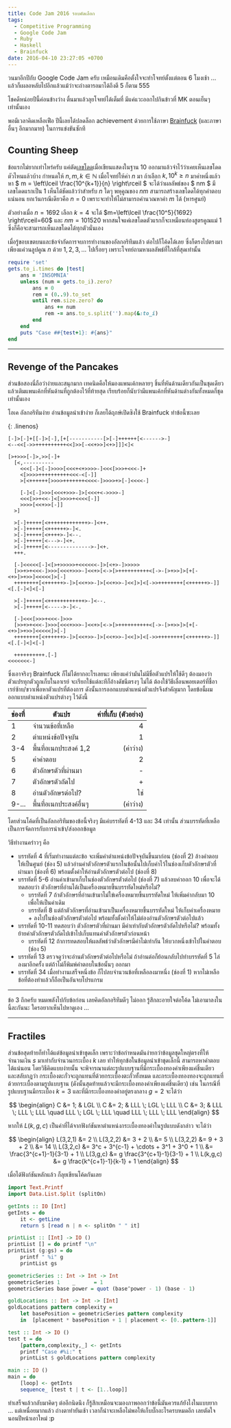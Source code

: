 ```yaml
---
title: Code Jam 2016 รอบคัดเลือก
tags:
  - Competitive Programming
  - Google Code Jam
  - Ruby
  - Haskell
  - Brainfuck
date: 2016-04-10 23:27:05 +0700
---
```


วนมาอีกปีกับ Google Code Jam ครับ เหมือนเดิมคือตั้งใจจะทำโจทย์ตั้งแต่ตอน 6 โมงเช้า ... แล้วก็เผลอหลับไปอีกแล้วแม้ว่าจะถ่างตารอมาได้ถึงตี 5 ก็ตาม 555

โชคดีหน่อยปีนี้ค่อนข้างว่าง ตื่นมาแล้วลุยโจทย์ได้เต็มที่ มีแค่แวะออกไปกินข้าวที่ MK ตอนเย็นๆ เท่านั้นเอง

พอมีเวลาคิดเหลือเฟือ ปีนี้เลยได้ปลดล็อก achievement ด้วยการใช้ภาษา [Brainfuck][] (และภาษาอื่นๆ อีกมากมาย) ในการแข่งขันซักที


## Counting Sheep

ข้อแรกไม่ยากเท่าไหร่ครับ แค่ตัด[เลขโดด][]เมื่อเขียนแสดงในฐาน 10 ออกมาแล้วจำไว้ว่าเคยเห็นเลขโดดตัวไหนแล้วบ้าง กำหนดให้ $n,m,k\in\mathbb{N}$ เมื่อโจทย์ให้ค่า $n$ มา ถ้าเลือก $k, 10^k \ge n$ มาค่าหนึ่งแล้วหา $ m = \left\lceil \frac{10^{k+1}}{n} \right\rceil $ จะได้ว่าผลลัพธ์ของ $ nm $ มีเลขโดดแรกเป็น $1$ เห็นได้ชัดแล้วว่าสำหรับ $n$ ใดๆ พหุคูณของ $nm$ สามารถสร้างเลขโดดได้ทุกคำตอบแน่นอน ยกเว้นกรณีเดียวคือ $n=0$ เพราะจะทำให้ไม่สามารถคำนวณหาค่า $m$ ได้ (หารศูนย์)

ตัวอย่างเมื่อ $n=1692$ เลือก $k=4$ จะได้ $m=\left\lceil \frac{10^5}{1692} \right\rceil=60$ และ $nm = 101520$ หากสนใจแค่เลขโดดตัวแรกก็จะเหมือนท่องสูตรคูณแม่ 1 ซึ่งก็คือจะสามารถเห็นเลขโดดได้ทุกตัวนั่นเอง

เมื่อรู้ขอบเขตบนและข้อจำกัดการจบการทำงานของอัลกอริทึมแล้ว ต่อไปก็โค้ดได้เลย ซึ่งก็ตรงไปตรงมาเพียงแค่วนลูปคูณ $n$ ด้วย $1,2,3,\dots$ ไปเรื่อยๆ เพราะโจทย์ถามหาผลลัพธ์ที่ใกล้ที่สุดเท่านั้น

``` ruby
require 'set'
gets.to_i.times do |test|
    ans = 'INSOMNIA'
    unless (num = gets.to_i).zero?
        ans = 0
        rem = (0..9).to_set
        until rem.size.zero? do
            ans += num
            rem -= ans.to_s.split('').map(&:to_i)
        end
    end
    puts "Case ##{test+1}: #{ans}"
end
```

---

## Revenge of the Pancakes

ส่วนข้อสองนี่ถือว่าง่ายและสนุกมาก เทคนิดคือให้มองแพนเค้กหลายๆ ชิ้นที่หันด้านเดียวกันเป็นชุดเดียว แล้วเติมแพนเค้กที่หันด้านที่ถูกต้องไว้ที่ท้ายสุด เรียบร้อยก็นับว่ามีแพนเค้กที่หันด้านต่างกันทั้งหมดกี่ชุด เท่านั้นเอง

โอเค อัลกอริทึมง่าย อ่านข้อมูลนำเข้าง่าย ก็เลยได้ฤกษ์เปิดซิงใช้ Brainfuck ทำข้อนี้ซะเลย

{: .linenos}
```
[-]>[-]+[[-]>[-],[+[-----------[>[-]++++++[<------>-]
<--<<[->>++++++++++<<]>>[-<<+>>]<+>]]]<]<

[>+>>>[-]>,>>[-]+
  [<,----------
    <<<[-]<[-]>>>>[<<<+<+>>>>-]<<<[>>>+<<<-]+
    <[>>>>++++++++++<<<-<[-]]
    >[<++++++[>>>>+++++++<<<<-]>>>>+>[-]<<<<-]

    [-]<[-]>>>[<<<+>>>-]>[<<<+<->>>>-]
    <<<[>>+<<-]<[>>>>+<<<<[-]]
    >>>>[<<+>>[-]]
  >]

  >[-]+++++[<+++++++++++++>-]<++.
  >[-]+++++[<++++++>-]<.
  >[-]+++++[<++++>-]<--.
  >[-]+++++[<--->-]<+.
  >[-]+++++[<-------------->-]<+.
  +++.

  [-]<<<<<[-]<[>+>>>>>+<<<<<<-]>[<+>-]>>>>>
  [>>+>+<<<-]>>>[<<<+>>>-]<<+>[<->[>++++++++++<[->-[>+>>]>[+[-<+>]>+>>]<<<<<]>[-]
  ++++++++[<++++++>-]>[<<+>>-]>[<<+>>-]<<]>]<[->>++++++++[<++++++>-]]<[.[-]<]<[-]

  >[-]+++++[<++++++++++++>-]<--.
  >[-]+++++[<----->-]<-.

  [-]<<<[>>>+<<<-]>>>
  [>>+>+<<<-]>>>[<<<+>>>-]<<+>[<->[>++++++++++<[->-[>+>>]>[+[-<+>]>+>>]<<<<<]>[-]
  ++++++++[<++++++>-]>[<<+>>-]>[<<+>>-]<<]>]<[->>++++++++[<++++++>-]]<[.[-]<]<[-]

  ++++++++++.[-]
<<<<<<<-]
```

ซึ่งเอาจริงๆ Brainfuck ก็ไม่ได้ยากอะไรเลยนะ เพียงแค่ว่ามันไม่มีชื่อตัวแปรให้ใช้ดีๆ ต้องมองว่าตัวแปรทุกตัวถูกเก็บในอาเรย์ จะเรียกใช้แต่ละทีก็อ้างดัชนีตรงๆ ไม่ได้ ต้องใช้วิธีเลื่อนพอยเตอร์ที่ชี้อาเรย์ซ้าย/ขวาเพื่อหาตัวแปรที่ต้องการ ดังนั้นการออกแบบตำแหน่งตัวแปรจึงสำคัญมาก โดยข้อนี้ผมออกแบบตำแหน่งตัวแปรต่างๆ ไว้ดังนี้

| ช่องที่   |       ตัวแปร       | ค่าที่เก็บ (ตัวอย่าง) |
|:------ | ----------------- | ---------------:|
| 1      | จำนวนข้อที่เหลือ      |               4 |
| 2      | ตำแหน่งข้อปัจจุบัน     |               1 |
| 3-4    | พื้นที่อเนกประสงค์ 1,2 |         (ค่าว่าง) |
| 5      | ค่าคำตอบ           |               2 |
| 6      | ตัวอักษรตัวที่ผ่านมา    |               - |
| 7      | ตัวอักษรตัวถัดไป      |               + |
| 8      | อ่านตัวอักษรต่อไป?    |              ใช่ |
| 9-...  | พื้นที่อเนกประสงค์อื่นๆ  |         (ค่าว่าง) |

โดยส่วนโค้ดที่เป็นอัลกอริทึมของข้อนี้จริงๆ มีแค่บรรทัดที่ 4-13 และ 34 เท่านั้น ส่วนบรรทัดที่เหลือเป็นการจัดการกับการนำเข้า/ส่งออกข้อมูล

วิธีทำงานคร่าวๆ คือ

- บรรทัดที่ 4 ที่เริ่มทำงานแต่ละข้อ จะเพิ่มค่าตำแหน่งข้อปัจจุบันขึ้นมาก่อน (ช่องที่ 2) ล้างคำตอบให้เป็นศูนย์ (ช่อง 5) แล้วอ่านค่าตัวอักษรตัวแรกในข้อนั้นไปเก็บค่าไว้ในช่องเก็บตัวอักษรตัวที่ผ่านมา (ช่องที่ 6) พร้อมตั้งค่าให้อ่านตัวอักษรตัวต่อไป (ช่องที่ 8)
- บรรทัดที่ 5-6 อ่านค่าเข้ามาเก็บในช่องตัวอักษรตัวต่อไป (ช่องที่ 7) แล้วลบค่าออก 10 เพื่อจะได้ทดสอบว่า ตัวอักษรที่อ่านได้เป็นเครื่องหมายขึ้นบรรทัดใหม่หรือไม่?
  - บรรทัดที่ 7 ถ้าตัวอักษรที่อ่านเข้ามาไม่ใข่เครื่องหมายขึ้นบรรทัดใหม่ ให้เพิ่มค่ากลับมา 10 เพื่อให้เป็นค่าเดิม
  - บรรทัดที่ 8 แต่ถ้าตัวอักษรที่อ่านเข้ามาเป็นเครื่องหมายขึ้นบรรทัดใหม่ ให้เก็บค่าเครื่องหมาย + ลงไปในช่องตัวอักษรตัวต่อไป พร้อมทั้งตั้งค่าให้ไม่ต่องอ่านตัวอักษรตัวต่อไปแล้ว
- บรรทัดที่ 10-11 ทดสอบว่า ตัวอักษรตัวที่ผ่านมา มีค่าเท่ากับตัวอักษรตัวถัดไปหรือไม่? พร้อมทั้งย้ายค่าตัวอักษรตัวถัดไปเข้าไปเก็บแทนค่าตัวอักษรตัวก่อนหน้า
  - บรรทัดที่ 12 ถ้าการทดสอบให้ผลลัพธ์ว่าตัวอักษรมีค่าไม่เท่ากัน ให้บวกหนึ่งเข้าไปในคำตอบ (ช่อง 5)
- บรรทัดที่ 13 ตรวจดูว่าจะอ่านตัวอักษรตัวต่อไปหรือไม่ ถ้าอ่านต่อก็ย้อนกลับไปทำบรรทัดที่ 5 ไล่ลงมาอีกครั้ง แต่ถ้าไม่ก็พิมพ์คำตอบในข้อนั้นๆ ออกมา
- บรรทัดที่ 34 เมื่อทำงานเสร็จหนึ่งข้อ ก็ไปลบจำนวนข้อที่เหลือลงมาหนึ่ง (ช่องที่ 1) หากไม่เหลือข้อที่ต้องทำแล้วก็ถือเป็นอันจบโปรแกรม

---

ข้อ 3 ถึกครับ หมดพลังไปกับข้อก่อน เลยคิดอัลกอริทึมดีๆ ไม่ออก รู้สึกละอายใจต่อโค้ด ไม่เอามาลงในนี้ละกันนะ ใครอยากเห็นไปหาดูเอง ...

---

## Fractiles

ส่วนข้อสุดท้ายก็ทำได้แต่ข้อมูลนำเข้าชุดเล็ก เพราะว่าข้อกำหนดมันง่ายกว่าข้อมูลชุดใหญ่ตรงที่ให้จำนวนเงิน $s$ มาเท่ากับจำนวนกระเบื้อง $k$ เลย ทำให้ทุกข้อในข้อมูลนำเข้าชุดเล็กนี้ สามารถหาคำตอบได้แน่นอน โดยวิธีคิดแบบง่ายนั้น จะพิจารณาแต่ละรูปแบบฐานที่มีกระเบื้องทองคำเพียงแค่ชิ้นเดียว และสลับกฎว่า กระเบื้องตะกั่วจะถูกแทนที่ด้วยกระเบื้องตะกั่วทั้งหมด และกระเบื้องทองทองจะถูกแทนที่ด้วยกระเบื้องตามรูปแบบฐาน (ดังนั้นสุดท้ายแล้วจะมีกระเบื้องทองคำเพียงแค่ชิ้นเดียว) เช่น ในกรณีที่รูปแบบฐานมีกระเบื้อง $k=3$ และที่มีกระเบื้องทองคำอยู่ตรงกลาง $g=2$ จะได้ว่า

$$ \begin{align}
    C &= 1; & LGL \\
    C &= 2; & LLL \; LGL \; LLL \\
    C &= 3; & LLL \; LLL \; LLL \quad LLL \; LGL \; LLL \quad LLL \; LLL \; LLL
\end{align} $$

หากให้ $L(k,g,c)$ เป็นค่าที่ได้จากฟังก์ชันหาตำแหน่งกระเบื้องทองคำในรูปแบบดังกล่าว จะได้ว่า

$$ \begin{align}
    L(3,2,1) &= 2 \\
    L(3,2,2) &= 3 + 2 \\
             &= 5 \\
    L(3,2,2) &= 9 + 3 + 2 \\
             &= 14 \\
    L(3,2,c) &= 3^c + 3^{c-1} + \cdots + 3^1 + 3^0 + 1 \\
             &= \frac{3^{c+1}-1}{3-1} + 1 \\
    L(3,g,c) &= g \frac{3^{c+1}-1}{3-1} + 1 \\
    L(k,g,c) &= g \frac{k^{c+1}-1}{k-1} + 1
\end{align} $$

เมื่อได้ฟังก์ชันหลักแล้ว ก็ลุยเขียนโค้ดกันเลย

``` haskell
import Text.Printf
import Data.List.Split (splitOn)

getInts :: IO [Int]
getInts = do
    it <- getLine
    return $ [read n | n <- splitOn " " it]

printList :: [Int] -> IO ()
printList [] = do printf "\n"
printList (g:gs) = do
    printf " %i" g
    printList gs

geometricSeries :: Int -> Int -> Int
geometricSeries 1    _      = 1
geometricSeries base power = quot (base^power - 1) (base - 1)

goldLocations :: Int -> Int -> [Int]
goldLocations pattern complexity =
    let basePosition = geometricSeries pattern complexity
    in  [placement * basePosition + 1 | placement <- [0..pattern-1]]

test :: Int -> IO ()
test t = do
    [pattern,complexity,_] <- getInts
    printf "Case #%i:" t
    printList $ goldLocations pattern complexity

main :: IO ()
main = do
    [loop] <- getInts
    sequence_ [test t | t <- [1..loop]]
```

ทำเสร็จแล้วกลับมาคิดๆ ต่ออีกนิดนึง ก็รู้สึกเหมือนจะมองภาพออกว่าข้อนี้มันควรแก้ยังไงในแบบยาก ... แต่เหนื่อยมากแล้ว ถ่างตาทำยันเช้า เวลาก็น่าจะเหลือไม่พอให้เก็บบั๊กอะไรครบหมดอีก เลยตัดใจนอนปีหน้าเอาใหม่ :p


[Brainfuck]: //en.wikipedia.org/wiki/Brainfuck
[เลขโดด]: //en.wikipedia.org/wiki/Numerical_digit
